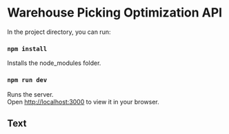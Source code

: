 # Warehouse Picking Optimization API

In the project directory, you can run:

### `npm install`

Installs the node_modules folder.

### `npm run dev`

Runs the server.\
Open [http://localhost:3000](http://localhost:3000) to view it in your browser.

## Text
